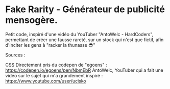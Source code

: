 # Fake Rarity - Générateur de publicité mensogère.
 Petit code, inspiré d'une vidéo du YouTuber "AntoWelc - HardCoders", permettant de créer une fausse rareté, sur un stock qui n'est que fictif, afin d'inciter les gens à "racker la thunasse 😎"
 
 Sources : 
 
 CSS Directement pris du codepen de "egoens" : 
 https://codepen.io/egoens/pen/NbmEbR
 AntoWelc, YouTuber qui a fait une vidéo sur le sujet qui m'a grandement inspiré : 
 https://www.youtube.com/user/ucisko
